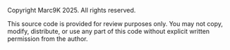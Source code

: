 Copyright Marc9K 2025. All rights reserved.

This source code is provided for review purposes only. 
You may not copy, modify, distribute, or use any part of this code without explicit written permission from the author.
